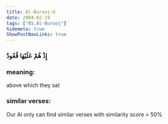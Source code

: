 ```yaml
---
title: Al-Burooj:6
date: 2004-02-19
tags: ["85.Al-Burooj"]
hidemeta: true 
ShowPostNavLinks: true 
---
```

### إِذْ هُمْ عَلَيْهَا قُعُودٌ
### meaning: 
above which they sat
### similar verses: 

Our AI only can find similar verses with similarity score > 50% 




